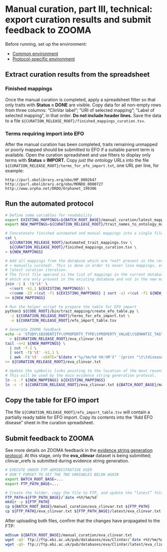 # Manual curation, part III, technical: export curation results and submit feedback to ZOOMA

Before running, set up the environment:
* [Common environment](../environment.md)
* [Protocol-specific environment](README.md#setting-up-environment)

## Extract curation results from the spreadsheet

### Finished mappings
Once the manual curation is completed, apply a spreadsheet filter so that only traits with **Status = DONE** are visible. Copy data for all non-empty rows from three columns: “ClinVar label”; “URI of selected mapping”; “Label of selected mapping”, in that order. **Do not include header lines.** Save the data to a file `${CURATION_RELEASE_ROOT}/finished_mappings_curation.tsv`.

### Terms requiring import into EFO
After the manual curation has been completed, traits remaining unmapped or poorly mapped should be submitted to EFO if a suitable parent term is available. Open the curation spreadsheet and use filters to display only terms with **Status = IMPORT.** Copy _just the ontology_ URLs into the file `${CURATION_RELEASE_ROOT}/terms_for_efo_import.txt`, one URL per line, for example:
```
http://purl.obolibrary.org/obo/HP_0002647
http://purl.obolibrary.org/obo/MONDO_0000727
http://www.orpha.net/ORDO/Orphanet_199306
```

## Run the automated protocol

```bash
# Define some variables for readability
export EXISTING_MAPPINGS=${BATCH_ROOT_BASE}/manual_curation/latest_mappings.tsv
export NEW_MAPPINGS=${CURATION_RELEASE_ROOT}/trait_names_to_ontology_mappings.tsv

# Concatenate finished automated and manual mappings into a single file
cat \
  ${CURATION_RELEASE_ROOT}/automated_trait_mappings.tsv \
  ${CURATION_RELEASE_ROOT}/finished_mappings_curation.tsv \
> ${NEW_MAPPINGS}

# Add all mappings from the database which are *not* present in the results of the current curation iteration (automated
# + manually curated). This is done in order to never lose mappings, even if they are not present in ClinVar during the
# latest curation iteration.
# The first file operand is the list of mappings in the current database; and the second is the list of trait names
# which are only present in the existing database and not in the new mappings.
join -j 1 -t$'\t' \
  <(sort -k1,1 ${EXISTING_MAPPINGS}) \
  <(comm -23 <(cut -f1 ${EXISTING_MAPPINGS} | sort -u) <(cut -f1 ${NEW_MAPPINGS} | sort -u)) \
>> ${NEW_MAPPINGS}

# Run the helper script to prepare the table for EFO import
python3 ${CODE_ROOT}/bin/trait_mapping/create_efo_table.py \
  -i ${CURATION_RELEASE_ROOT}/terms_for_efo_import.txt \
  -o ${CURATION_RELEASE_ROOT}/efo_import_table.tsv

# Generate ZOOMA feedback
echo -e 'STUDY\tBIOENTITY\tPROPERTY_TYPE\tPROPERTY_VALUE\tSEMANTIC_TAG\tANNOTATOR\tANNOTATION_DATE' \
  > ${CURATION_RELEASE_ROOT}/eva_clinvar.txt
tail -n+2 ${NEW_MAPPINGS} \
  | cut -f-2 \
  | sort -t$'\t' -k1,1 \
  | awk -F$'\t' -vDATE="$(date +'%y/%m/%d %H:%M')" '{print "\t\tdisease\t" $1 "\t" $2 "\teva\t" DATE}' \
>> ${CURATION_RELEASE_ROOT}/eva_clinvar.txt

# Update the symbolic links pointing to the location of the most recent curation result and ZOOMA feedback dataset.
# This will be used by the main evidence string generation protocol.
ln -s -f ${NEW_MAPPINGS} ${EXISTING_MAPPINGS}
ln -s -f ${CURATION_RELEASE_ROOT}/eva_clinvar.txt ${BATCH_ROOT_BASE}/manual_curation/eva_clinvar.txt
```

## Copy the table for EFO import
The file `${CURATION_RELEASE_ROOT}/efo_import_table.tsv` will contain a partially ready table for EFO import. Copy its contents into the “Add EFO disease” sheet in the curation spreadsheet.

## Submit feedback to ZOOMA
See more details on ZOOMA feedback in the [evidence string generation protocol](../generate-evidence-strings.md#submit-feedback-to-zooma). At this stage, only the **eva_clinvar** dataset is being submitted; clinvar_xrefs is submitted during evidence string generation.

```bash
# EXECUTE UNDER FTP ADMINISTRATIVE USER
# DON'T FORGET TO SET THE TWO VARIABLES BELOW AGAIN
export BATCH_ROOT_BASE=...
export FTP_PATH_BASE=...

# Create the folder, copy the file to FTP, and update the “latest” folder
FTP_PATH=${FTP_PATH_BASE}/`date +%Y/%m/%d`
mkdir -p ${FTP_PATH}
cp ${BATCH_ROOT_BASE}/manual_curation/eva_clinvar.txt ${FTP_PATH}
cp ${FTP_PATH}/eva_clinvar.txt ${FTP_PATH_BASE}/latest/eva_clinvar.txt
```

After uploading both files, confirm that the changes have propagated to the FTP:
```bash
md5sum ${BATCH_ROOT_BASE}/manual_curation/eva_clinvar.txt
wget -qO- ftp://ftp.ebi.ac.uk/pub/databases/eva/ClinVar/`date +%Y/%m/%d`/eva_clinvar.txt | md5sum
wget -qO- ftp://ftp.ebi.ac.uk/pub/databases/eva/ClinVar/latest/eva_clinvar.txt | md5sum
```
